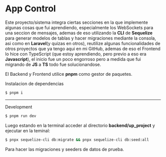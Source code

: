 # App Control

Este proyecto/sistema integra ciertas secciones en la que implemente algunas cosas que fui aprendiendo, especialmente los WebSockets para una seccion de mensajes, ademas de eso utilizando la __CLI__ de __Sequelize__ para generar modelos de tablas y hacer migraciones mediante la consola, asi como en __Laravel__(y quizas en otros), reutilize algunas funcionalidades de otros proyectos que ya tengo aqui en mi GitHub, ademas de eso el Frontend lo hice con TypeScript (que estoy aprendiendo, pero previo a eso era __Javascript__), el inicio fue un poco engorroso pero a medida que fui migrando de __JS__ a __TS__ todo fue solucionandose.

El Backend y Frontend utilice __pnpm__ como gestor de paquetes.

Instalacion de dependencias
```bash
$ pnpm i
```
---
Development
```bash
$ pnpm run dev
```

Luego estando en la terminal acceder al directorio __backend/up_project__ y ejecutar en la teminal:
```bash
$ pnpx sequelize-cli db:migrate && pnpx sequelize-cli db:seed:all
```
Para hacer las migraciones y seeders de datos de prueba.